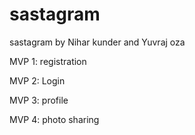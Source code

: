 # sastagram
sastagram by Nihar kunder and Yuvraj oza

MVP 1: registration

MVP 2: Login

MVP 3: profile

MVP 4: photo sharing
